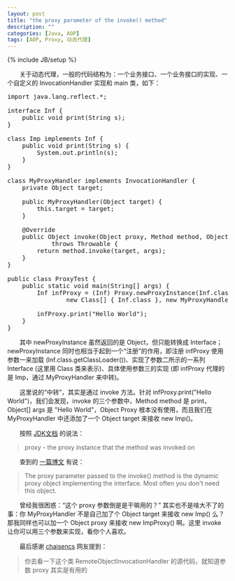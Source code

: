 ```yaml
---
layout: post
title: "the proxy parameter of the invoke() method"
description: ""
categories: [Java, AOP]
tags: [AOP, Proxy, 动态代理]
---
```

{% include JB/setup %}

　　关于动态代理，一般的代码结构为：一个业务接口、一个业务接口的实现、一个自定义的 InvocationHandler 实现和 main 类，如下：

<pre class="prettyprint linenums">
import java.lang.reflect.*;

interface Inf {
	public void print(String s);
}

class Imp implements Inf {
	public void print(String s) {
		System.out.println(s);
	}
}

class MyProxyHandler implements InvocationHandler {
	private Object target;

	public MyProxyHandler(Object target) {
		this.target = target;
	}

	@Override
	public Object invoke(Object proxy, Method method, Object[] args)
			throws Throwable {
		return method.invoke(target, args);
	}
}

public class ProxyTest {
	public static void main(String[] args) {
		Inf infProxy = (Inf) Proxy.newProxyInstance(Inf.class.getClassLoader(),
				new Class[] { Inf.class }, new MyProxyHandler(new Imp()));

		infProxy.print("Hello World");
	}
}
</pre>

　　其中 newProxyInstance 虽然返回的是 Object，但只能转换成 Interface；newProxyInstance 同时也相当于起到一个“注册”的作用，即注册 infProxy 使用参数一来加载 (Inf.class.getClassLoader())、实现了参数二所示的一系列 Interface (这里用 Class 类来表示)、具体使用参数三的实现 (即 infProxy 代理的是 Imp，通过 MyProxyHandler 来中转)。  

　　这里说的“中转”，其实是通过 invoke 方法。针对 infProxy.print("Hello World")，我们会发现，invoke 的三个参数中，Method method 是 print，Object[] args 是 "Hello World"，Object Proxy 根本没有使用，而且我们在 MyProxyHandler 中还添加了一个 Object target 来接收 new Imp()。  

　　按照 [JDK文档](http://docs.oracle.com/javase/7/docs/api/java/lang/reflect/InvocationHandler.html) 的说法：

> proxy - the proxy instance that the method was invoked on

　　查到的 [一篇博文](http://tutorials.jenkov.com/java-reflection/dynamic-proxies.html) 有说：

> The proxy parameter passed to the invoke() method is the dynamic proxy object implementing the interface. Most often you don't need this object. 

　　曾经我很困惑：“这个 proxy 参数倒是是干嘛用的？” 其实也不是啥大不了的事：你 MyProxyHandler 不是自己加了个 Object target 来接收 new Imp() 么？那我同样也可以加一个 Object proxy 来接收 new ImpProxy() 啊。这里 invoke 让你可以用三个参数来实现，看你个人喜欢。  

　　最后感谢 [chaisencs](http://chaisencs.iteye.com/) 网友提到：

> 你去看一下这个类 RemoteObjectInvocationHandler 的源代码，就知道参数 proxy 其实是有用的